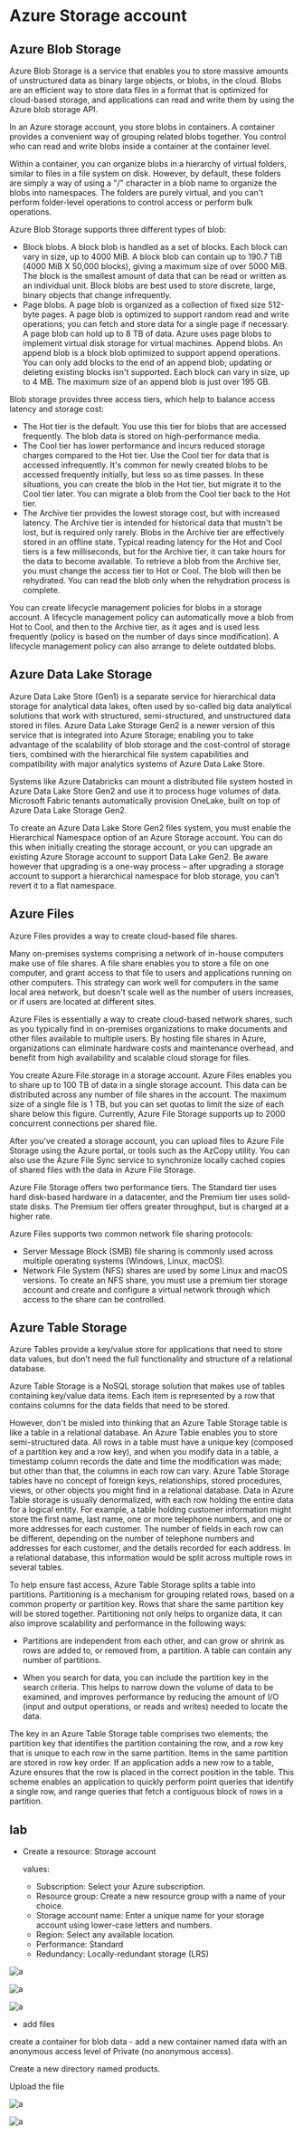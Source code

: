 # Azure Storage account

## Azure Blob Storage

Azure Blob Storage is a service that enables you to store massive amounts of unstructured data as binary large objects, or blobs, in the cloud. Blobs are an efficient way to store data files in a format that is optimized for cloud-based storage, and applications can read and write them by using the Azure blob storage API.

In an Azure storage account, you store blobs in containers. A container provides a convenient way of grouping related blobs together. You control who can read and write blobs inside a container at the container level.

Within a container, you can organize blobs in a hierarchy of virtual folders, similar to files in a file system on disk. However, by default, these folders are simply a way of using a "/" character in a blob name to organize the blobs into namespaces. The folders are purely virtual, and you can't perform folder-level operations to control access or perform bulk operations.

Azure Blob Storage supports three different types of blob:

* Block blobs. A block blob is handled as a set of blocks. Each block can vary in size, up to 4000 MiB. A block blob can contain up to 190.7 TiB (4000 MiB X 50,000 blocks), giving a maximum size of over 5000 MiB. The block is the smallest amount of data that can be read or written as an individual unit. Block blobs are best used to store discrete, large, binary objects that change infrequently.
* Page blobs. A page blob is organized as a collection of fixed size 512-byte pages. A page blob is optimized to support random read and write operations; you can fetch and store data for a single page if necessary. A page blob can hold up to 8 TB of data. Azure uses page blobs to implement virtual disk storage for virtual machines.
Append blobs. An append blob is a block blob optimized to support append operations. You can only add blocks to the end of an append blob; updating or deleting existing blocks isn't supported. Each block can vary in size, up to 4 MB. The maximum size of an append blob is just over 195 GB.

Blob storage provides three access tiers, which help to balance access latency and storage cost:

* The Hot tier is the default. You use this tier for blobs that are accessed frequently. The blob data is stored on high-performance media.
* The Cool tier has lower performance and incurs reduced storage charges compared to the Hot tier. Use the Cool tier for data that is accessed infrequently. It's common for newly created blobs to be accessed frequently initially, but less so as time passes. In these situations, you can create the blob in the Hot tier, but migrate it to the Cool tier later. You can migrate a blob from the Cool tier back to the Hot tier.
* The Archive tier provides the lowest storage cost, but with increased latency. The Archive tier is intended for historical data that mustn't be lost, but is required only rarely. Blobs in the Archive tier are effectively stored in an offline state. Typical reading latency for the Hot and Cool tiers is a few milliseconds, but for the Archive tier, it can take hours for the data to become available. To retrieve a blob from the Archive tier, you must change the access tier to Hot or Cool. The blob will then be rehydrated. You can read the blob only when the rehydration process is complete.

You can create lifecycle management policies for blobs in a storage account. A lifecycle management policy can automatically move a blob from Hot to Cool, and then to the Archive tier, as it ages and is used less frequently (policy is based on the number of days since modification). A lifecycle management policy can also arrange to delete outdated blobs.

## Azure Data Lake Storage

Azure Data Lake Store (Gen1) is a separate service for hierarchical data storage for analytical data lakes, often used by so-called big data analytical solutions that work with structured, semi-structured, and unstructured data stored in files. Azure Data Lake Storage Gen2 is a newer version of this service that is integrated into Azure Storage; enabling you to take advantage of the scalability of blob storage and the cost-control of storage tiers, combined with the hierarchical file system capabilities and compatibility with major analytics systems of Azure Data Lake Store.

Systems like Azure Databricks can mount a distributed file system hosted in Azure Data Lake Store Gen2 and use it to process huge volumes of data. Microsoft Fabric tenants automatically provision OneLake, built on top of Azure Data Lake Storage Gen2.

To create an Azure Data Lake Store Gen2 files system, you must enable the Hierarchical Namespace option of an Azure Storage account. You can do this when initially creating the storage account, or you can upgrade an existing Azure Storage account to support Data Lake Gen2. Be aware however that upgrading is a one-way process – after upgrading a storage account to support a hierarchical namespace for blob storage, you can’t revert it to a flat namespace.

## Azure Files

Azure Files provides a way to create cloud-based file shares.

Many on-premises systems comprising a network of in-house computers make use of file shares. A file share enables you to store a file on one computer, and grant access to that file to users and applications running on other computers. This strategy can work well for computers in the same local area network, but doesn't scale well as the number of users increases, or if users are located at different sites.

Azure Files is essentially a way to create cloud-based network shares, such as you typically find in on-premises organizations to make documents and other files available to multiple users. By hosting file shares in Azure, organizations can eliminate hardware costs and maintenance overhead, and benefit from high availability and scalable cloud storage for files.

You create Azure File storage in a storage account. Azure Files enables you to share up to 100 TB of data in a single storage account. This data can be distributed across any number of file shares in the account. The maximum size of a single file is 1 TB, but you can set quotas to limit the size of each share below this figure. Currently, Azure File Storage supports up to 2000 concurrent connections per shared file.

After you've created a storage account, you can upload files to Azure File Storage using the Azure portal, or tools such as the AzCopy utility. You can also use the Azure File Sync service to synchronize locally cached copies of shared files with the data in Azure File Storage.

Azure File Storage offers two performance tiers. The Standard tier uses hard disk-based hardware in a datacenter, and the Premium tier uses solid-state disks. The Premium tier offers greater throughput, but is charged at a higher rate.

Azure Files supports two common network file sharing protocols:

* Server Message Block (SMB) file sharing is commonly used across multiple operating systems (Windows, Linux, macOS).
* Network File System (NFS) shares are used by some Linux and macOS versions. To create an NFS share, you must use a premium tier storage account and create and configure a virtual network through which access to the share can be controlled.

## Azure Table Storage

Azure Tables provide a key/value store for applications that need to store data values, but don’t need the full functionality and structure of a relational database.

Azure Table Storage is a NoSQL storage solution that makes use of tables containing key/value data items. Each item is represented by a row that contains columns for the data fields that need to be stored.

However, don't be misled into thinking that an Azure Table Storage table is like a table in a relational database. An Azure Table enables you to store semi-structured data. All rows in a table must have a unique key (composed of a partition key and a row key), and when you modify data in a table, a timestamp column records the date and time the modification was made; but other than that, the columns in each row can vary. Azure Table Storage tables have no concept of foreign keys, relationships, stored procedures, views, or other objects you might find in a relational database. Data in Azure Table storage is usually denormalized, with each row holding the entire data for a logical entity. For example, a table holding customer information might store the first name, last name, one or more telephone numbers, and one or more addresses for each customer. The number of fields in each row can be different, depending on the number of telephone numbers and addresses for each customer, and the details recorded for each address. In a relational database, this information would be split across multiple rows in several tables.

To help ensure fast access, Azure Table Storage splits a table into partitions. Partitioning is a mechanism for grouping related rows, based on a common property or partition key. Rows that share the same partition key will be stored together. Partitioning not only helps to organize data, it can also improve scalability and performance in the following ways:

* Partitions are independent from each other, and can grow or shrink as rows are added to, or removed from, a partition. A table can contain any number of partitions.

* When you search for data, you can include the partition key in the search criteria. This helps to narrow down the volume of data to be examined, and improves performance by reducing the amount of I/O (input and output operations, or reads and writes) needed to locate the data.

The key in an Azure Table Storage table comprises two elements; the partition key that identifies the partition containing the row, and a row key that is unique to each row in the same partition. Items in the same partition are stored in row key order. If an application adds a new row to a table, Azure ensures that the row is placed in the correct position in the table. This scheme enables an application to quickly perform point queries that identify a single row, and range queries that fetch a contiguous block of rows in a partition.

## lab

* Create a resource: Storage account

  values:

  * Subscription: Select your Azure subscription.
  * Resource group: Create a new resource group with a name of your choice.
  * Storage account name: Enter a unique name for your storage account using lower-case letters and numbers.
  * Region: Select any available location.
  * Performance: Standard
  * Redundancy: Locally-redundant storage (LRS)

![a](img/2025-01-13-16-59-14.png)

![a](img/2025-01-13-16-59-52.png)

![a](img/2025-01-13-17-00-55.png)

* add files

create a container for blob data - add a new container named data with an anonymous access level of Private (no anonymous access).

Create a new directory named products.

Upload the file

![a](img/2025-01-13-17-28-05.png)

![a](img/2025-01-13-17-30-48.png)
